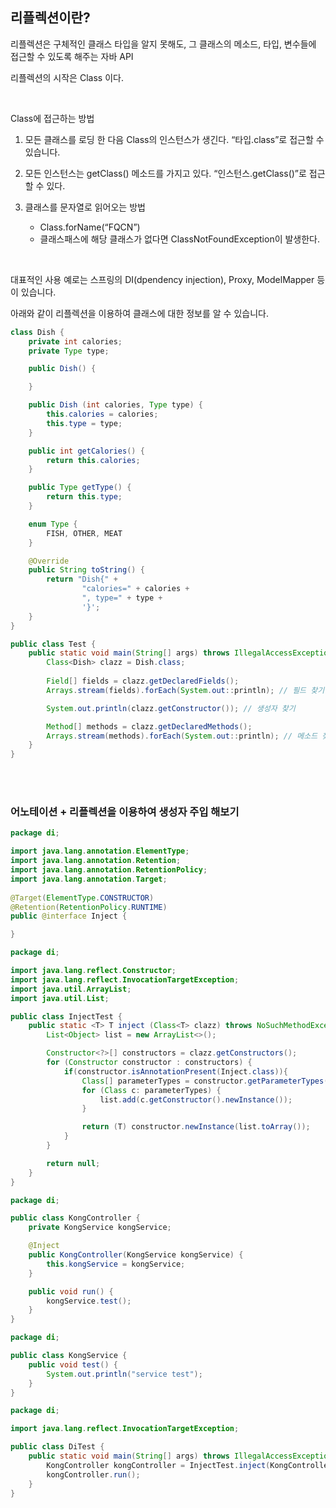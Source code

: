 ## 리플렉션이란?

리플렉션은 구체적인 클래스 타입을 알지 못해도, 그 클래스의 메소드, 타입, 변수들에 접근할 수 있도록 해주는 자바 API

리플렉션의 시작은 Class<T> 이다.
  
<br/>
  
Class<T>에 접근하는 방법

1. 모든 클래스를 로딩 한 다음 Class<T>의 인스턴스가 생긴다. “타입.class”로 접근할 수 있습니다.
  
2. 모든 인스턴스는 getClass() 메소드를 가지고 있다. “인스턴스.getClass()”로 접근할 수 있다.

3. 클래스를 문자열로 읽어오는 방법
    - Class.forName(“FQCN”)
    - 클래스패스에 해당 클래스가 없다면 ClassNotFoundException이 발생한다.

<br/>
  
대표적인 사용 예로는 스프링의 DI(dpendency injection), Proxy, ModelMapper 등이 있습니다.

아래와 같이 리플렉션을 이용하여 클래스에 대한 정보를 알 수 있습니다.

``` java
class Dish {
    private int calories;
    private Type type;

    public Dish() {

    }

    public Dish (int calories, Type type) {
        this.calories = calories;
        this.type = type;
    }

    public int getCalories() {
        return this.calories;
    }

    public Type getType() {
        return this.type;
    }

    enum Type {
        FISH, OTHER, MEAT
    }

    @Override
    public String toString() {
        return "Dish{" +
                "calories=" + calories +
                ", type=" + type +
                '}';
    }
}
```

``` java
public class Test {
    public static void main(String[] args) throws IllegalAccessException {
        Class<Dish> clazz = Dish.class;
        
        Field[] fields = clazz.getDeclaredFields();
        Arrays.stream(fields).forEach(System.out::println); // 필드 찾기

        System.out.println(clazz.getConstructor()); // 생성자 찾기

        Method[] methods = clazz.getDeclaredMethods();
        Arrays.stream(methods).forEach(System.out::println); // 메소드 찾기
    }
}
```

<br/>
<br/>
  
### 어노테이션 + 리플렉션을 이용하여 생성자 주입 해보기
  
``` java
package di;

import java.lang.annotation.ElementType;
import java.lang.annotation.Retention;
import java.lang.annotation.RetentionPolicy;
import java.lang.annotation.Target;
  
@Target(ElementType.CONSTRUCTOR)
@Retention(RetentionPolicy.RUNTIME)
public @interface Inject {

}
```
  
``` java
package di;

import java.lang.reflect.Constructor;
import java.lang.reflect.InvocationTargetException;
import java.util.ArrayList;
import java.util.List;

public class InjectTest {
    public static <T> T inject (Class<T> clazz) throws NoSuchMethodException, IllegalAccessException, InvocationTargetException, InstantiationException {
        List<Object> list = new ArrayList<>();

        Constructor<?>[] constructors = clazz.getConstructors();
        for (Constructor constructor : constructors) {
            if(constructor.isAnnotationPresent(Inject.class)){
                Class[] parameterTypes = constructor.getParameterTypes();
                for (Class c: parameterTypes) {
                    list.add(c.getConstructor().newInstance());
                }

                return (T) constructor.newInstance(list.toArray());
            }
        }

        return null;
    }
}
```


```java
package di;

public class KongController {
    private KongService kongService;

    @Inject
    public KongController(KongService kongService) {
        this.kongService = kongService;
    }

    public void run() {
        kongService.test();
    }
}
```

``` java
package di;

public class KongService {
    public void test() {
        System.out.println("service test");
    }
}
```

``` java
package di;

import java.lang.reflect.InvocationTargetException;

public class DiTest {
    public static void main(String[] args) throws IllegalAccessException, NoSuchMethodException, InstantiationException, InvocationTargetException {
        KongController kongController = InjectTest.inject(KongController.class);
        kongController.run();
    }
}
```
